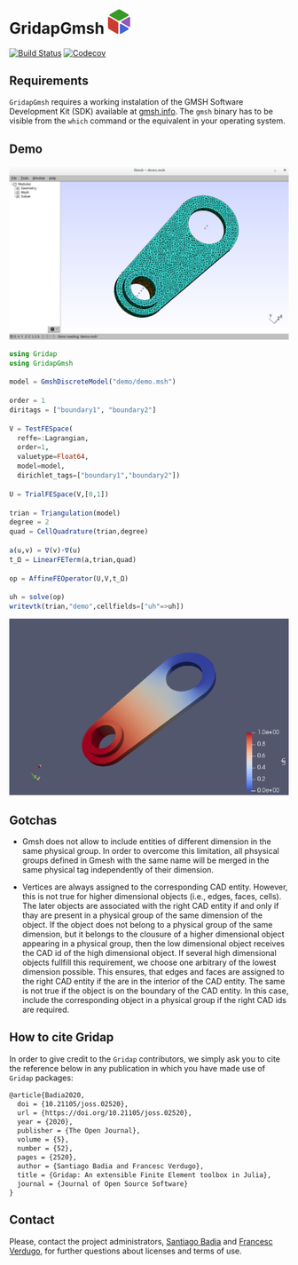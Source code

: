 # GridapGmsh <img src="https://github.com/gridap/Gridap.jl/blob/master/images/color-logo-only.png" width="40" title="Gridap logo">

[![Build Status](https://travis-ci.com/gridap/GridapGmsh.jl.svg?branch=master)](https://travis-ci.com/gridap/GridapGmsh.jl)
[![Codecov](https://codecov.io/gh/gridap/GridapGmsh.jl/branch/master/graph/badge.svg)](https://codecov.io/gh/gridap/GridapGmsh.jl)


## Requirements

`GridapGmsh` requires a working instalation of the GMSH Software Development Kit (SDK) available at [gmsh.info](https://gmsh.info/). The `gmsh` binary has to be visible from the `which` command or the equivalent in your operating system.

## Demo


![](demo/demo-gmsh.png)

```julia
using Gridap
using GridapGmsh

model = GmshDiscreteModel("demo/demo.msh")

order = 1
diritags = ["boundary1", "boundary2"]

V = TestFESpace(
  reffe=:Lagrangian,
  order=1,
  valuetype=Float64,
  model=model,
  dirichlet_tags=["boundary1","boundary2"])

U = TrialFESpace(V,[0,1])

trian = Triangulation(model)
degree = 2
quad = CellQuadrature(trian,degree)

a(u,v) = ∇(v)⋅∇(u)
t_Ω = LinearFETerm(a,trian,quad)

op = AffineFEOperator(U,V,t_Ω)

uh = solve(op)
writevtk(trian,"demo",cellfields=["uh"=>uh])
```

![](demo/demo.png)

## Gotchas

- Gmsh does not allow to include entities of different dimension in the same physical group. In order to overcome this limitation, all phsysical groups defined in Gmesh with the same name will be merged in the same physical tag independently of their dimension.

- Vertices are always assigned to the corresponding CAD entity. However, this is not true for higher dimensional objects (i.e., edges, faces, cells). The later objects are associated with the right CAD entity if and only if thay are present in a physical group of the same dimension of the object. If the object does not belong to a physical group of the same dimension, but it belongs to the clousure of a higher dimensional object appearing in a physical group, then the low dimensional object receives the CAD id of the high dimensional object. If several high dimensional objects fullfill this requirement, we choose one arbitrary of the lowest dimension possible. This ensures, that edges and faces are assigned to the right CAD entity if the are in the interior of the CAD entity. The same is not true if the object is on the boundary of the CAD entity. In this case, include the corresponding object in a physical group if the right CAD ids are required.

## How to cite Gridap

In order to give credit to the `Gridap` contributors, we simply ask you to cite the reference below in any publication in which you have made use of `Gridap` packages:

```
@article{Badia2020,
  doi = {10.21105/joss.02520},
  url = {https://doi.org/10.21105/joss.02520},
  year = {2020},
  publisher = {The Open Journal},
  volume = {5},
  number = {52},
  pages = {2520},
  author = {Santiago Badia and Francesc Verdugo},
  title = {Gridap: An extensible Finite Element toolbox in Julia},
  journal = {Journal of Open Source Software}
}
```

## Contact

Please, contact the project administrators, [Santiago Badia](mailto:santiago.badia@monash.edu) and [Francesc Verdugo](mailto:fverdugo@cimne.upc.edu), for further questions about licenses and terms of use.

